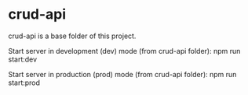 # crud-api
crud-api is a base folder of this project.

Start server in development (dev) mode (from crud-api folder): npm run start:dev

Start server in production (prod) mode (from crud-api folder): npm run start:prod
